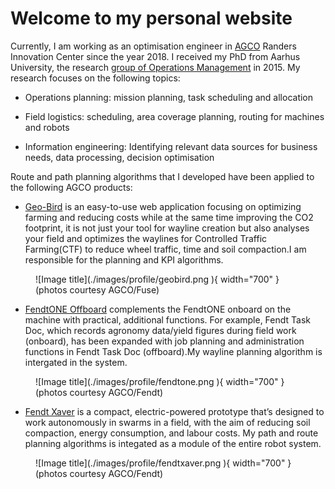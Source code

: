 # Welcome to my personal website

Currently, I am working as an optimisation engineer in [AGCO](https://www.agcocorp.com) Randers Innovation Center since the year 2018. I received my PhD from Aarhus University, the research [group of Operations Management](https://ece.au.dk/en/research/key-areas-in-research-and-development/communication-control-and-automation/operations-management) in 2015.
My research focuses on the following topics:

- Operations planning: mission planning, task scheduling and allocation

- Field logistics: scheduling, area coverage planning, routing for machines and robots

- Information engineering: Identifying relevant data sources for business needs, data processing, decision optimisation

 Route and path planning algorithms that I developed have been applied to the following AGCO products:

- [Geo-Bird](https://app.geo-bird.com) is an easy-to-use web application focusing on optimizing farming and reducing costs while at the same time improving the CO2 footprint, it is not just your tool for wayline creation but also analyses your field and optimizes the waylines for Controlled Traffic Farming(CTF) to reduce wheel traffic, time and soil compaction.I am responsible for the planning and KPI algorithms.

<!-- ![geobird](./geobird.png "geobird" ) -->

<figure markdown>
  ![Image title](./images/profile/geobird.png ){ width="700" }
  <figcaption>(photos courtesy AGCO/Fuse)</figcaption>
</figure>

- [FendtONE Offboard](https://www.fendt.com/int/7-fendtone-offboard) complements the FendtONE onboard on the machine with practical, additional functions. For example, Fendt Task Doc, which records agronomy data/yield figures during field work (onboard), has been expanded with job planning and administration functions in Fendt Task Doc (offboard).My wayline planning algorithm is intergated in the system.

<figure markdown>
  ![Image title](./images/profile/fendtone.png ){ width="700" }
  <figcaption>(photos courtesy AGCO/Fendt)</figcaption>
</figure>

- [Fendt Xaver](https://www.fendt.com/int/xaver) is a compact, electric-powered prototype that’s designed to work autonomously in swarms in a field, with the aim of reducing soil compaction, energy consumption, and labour costs. My path and route planning algorithms is integated as a module of the entire robot system.
<!-- ![xaver](./fendtxaver.png "xaver") -->
<figure markdown>
  ![Image title](./images/profile/fendtxaver.png ){ width="700" }
  <figcaption>(photos courtesy AGCO/Fendt)</figcaption>
</figure>

<!-- <div class="video-wrapper">
<iframe width="1280" height="800" src="https://www.youtube.com/embed/OoUGSb-ASTc" title="YouTube video player" frameborder="0" allow="accelerometer; autoplay; clipboard-write; encrypted-media; gyroscope; picture-in-picture" allowfullscreen></iframe>
</div> -->
